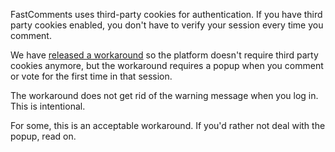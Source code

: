 FastComments uses third-party cookies for authentication. If you have third party cookies enabled, you don't have to verify your session every time you comment.

We have [released a workaround](https://blog.fastcomments.com/(11-21-2022)-fastcomments-now-supports-strict-third-party-cookie-settings.html) so the platform doesn't
require third party cookies anymore, but the workaround requires a popup when you comment or vote for the first time in that session.

The workaround does not get rid of the warning message when you log in. This is intentional.

For some, this is an acceptable workaround. If you'd rather not deal with the popup, read on.
